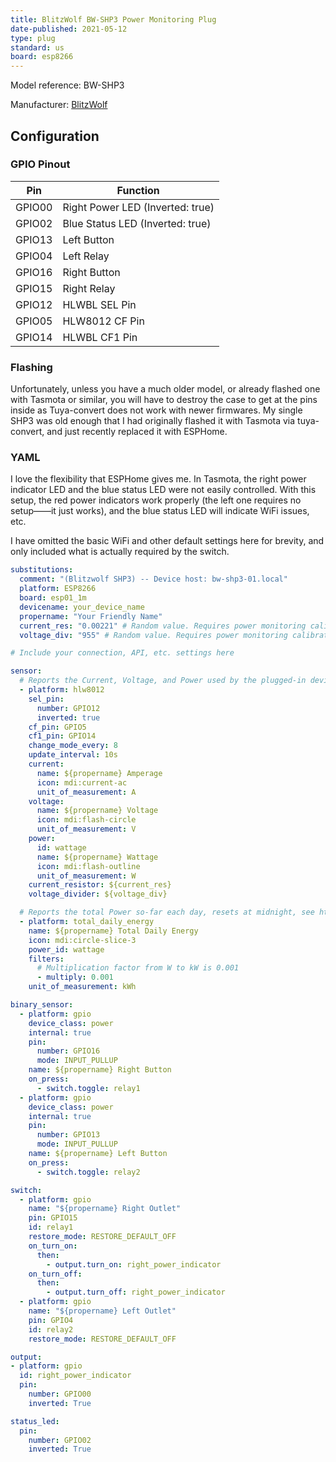 ```yaml
---
title: BlitzWolf BW-SHP3 Power Monitoring Plug
date-published: 2021-05-12
type: plug
standard: us
board: esp8266
---
```


Model reference: BW-SHP3

Manufacturer: [BlitzWolf](https://www.blitzwolf.com/1200W-US-Dual-WIFI-Smart-Socket-p-294.html)

## Configuration

### GPIO Pinout

| Pin    | Function                         |
|--------|----------------------------------|
| GPIO00 | Right Power LED (Inverted: true) |
| GPIO02 | Blue Status LED (Inverted: true) |
| GPIO13 | Left Button                      |
| GPIO04 | Left Relay                       |
| GPIO16 | Right Button                     |
| GPIO15 | Right Relay                      |
| GPIO12 | HLWBL SEL Pin                    |
| GPIO05 | HLW8012 CF Pin                   |
| GPIO14 | HLWBL CF1 Pin                    |

### Flashing

Unfortunately, unless you have a much older model, or already flashed one with Tasmota or similar,
you will have to destroy the case to get at the pins inside as Tuya-convert does not work with newer
firmwares. My single SHP3 was old enough that I had originally flashed it with Tasmota via tuya-convert,
and just recently replaced it with ESPHome.

### YAML

I love the flexibility that ESPHome gives me. In Tasmota, the right power indicator LED and the
blue status LED were not easily controlled. With this setup, the red power indicators work
properly (the left one requires no setup——it just works), and the blue status LED will indicate
WiFi issues, etc.

I have omitted the basic WiFi and other default settings here for brevity, and only included
what is actually required by the switch.

```yaml
substitutions:
  comment: "(Blitzwolf SHP3) -- Device host: bw-shp3-01.local"
  platform: ESP8266
  board: esp01_1m
  devicename: your_device_name
  propername: "Your Friendly Name"
  current_res: "0.00221" # Random value. Requires power monitoring calibration
  voltage_div: "955" # Random value. Requires power monitoring calibration

# Include your connection, API, etc. settings here

sensor:
  # Reports the Current, Voltage, and Power used by the plugged-in device
  - platform: hlw8012
    sel_pin:
      number: GPIO12
      inverted: true
    cf_pin: GPIO5
    cf1_pin: GPIO14
    change_mode_every: 8
    update_interval: 10s
    current:
      name: ${propername} Amperage
      icon: mdi:current-ac
      unit_of_measurement: A
    voltage:
      name: ${propername} Voltage
      icon: mdi:flash-circle
      unit_of_measurement: V
    power:
      id: wattage
      name: ${propername} Wattage
      icon: mdi:flash-outline
      unit_of_measurement: W
    current_resistor: ${current_res}
    voltage_divider: ${voltage_div}

  # Reports the total Power so-far each day, resets at midnight, see https://esphome.io/components/sensor/total_daily_energy.html
  - platform: total_daily_energy
    name: ${propername} Total Daily Energy
    icon: mdi:circle-slice-3
    power_id: wattage
    filters:
      # Multiplication factor from W to kW is 0.001
      - multiply: 0.001
    unit_of_measurement: kWh

binary_sensor:
  - platform: gpio
    device_class: power
    internal: true
    pin:
      number: GPIO16
      mode: INPUT_PULLUP
    name: ${propername} Right Button
    on_press:
      - switch.toggle: relay1
  - platform: gpio
    device_class: power
    internal: true
    pin:
      number: GPIO13
      mode: INPUT_PULLUP
    name: ${propername} Left Button
    on_press:
      - switch.toggle: relay2

switch:
  - platform: gpio
    name: "${propername} Right Outlet"
    pin: GPIO15
    id: relay1
    restore_mode: RESTORE_DEFAULT_OFF
    on_turn_on:
      then:
        - output.turn_on: right_power_indicator
    on_turn_off:
      then:
        - output.turn_off: right_power_indicator
  - platform: gpio
    name: "${propername} Left Outlet"
    pin: GPIO4
    id: relay2
    restore_mode: RESTORE_DEFAULT_OFF

output:
- platform: gpio
  id: right_power_indicator
  pin:
    number: GPIO00
    inverted: True

status_led:
  pin:
    number: GPIO02
    inverted: True
```

